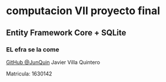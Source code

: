 # computacion VII proyecto final
## Entity Framework Core + SQLite







### EL efra se la come



[GitHub @JunQuin](https://github/JunQuin)
Javier Villa Quintero

Matricula: 1630142